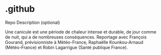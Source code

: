 # .github
Repo Description (optional)

Une canicule est une période de chaleur intense et durable, de jour comme de nuit, qui a de nombreuses conséquences. Reportage avec François Gourand, prévisionniste à Météo-France, Raphaëlle Kounkou-Arnaud (Météo-France) et Robin Lagarrigue (Santé publique France).
